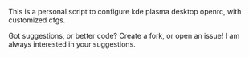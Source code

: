 This is a personal script to configure kde plasma desktop openrc, with customized cfgs.

Got suggestions, or better code? Create a fork, or open an issue!
I am always interested in your suggestions.
